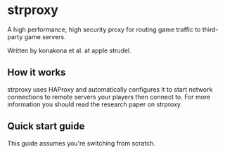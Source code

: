 # strproxy
A high performance, high security proxy for routing game traffic to third-party game servers.

Written by konakona et al. at apple strudel.
## How it works
strproxy uses HAProxy and automatically configures it to start network connections to remote servers your players then connect to.
For more information you should read the research paper on strproxy.

## Quick start guide
This guide assumes you're switching from scratch.
